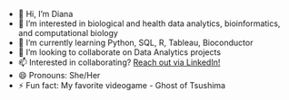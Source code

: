 - 👋 Hi, I’m Diana
- 👀 I’m interested in biological and health data analytics, bioinformatics, and computational biology
- 🌱 I’m currently learning Python, SQL, R, Tableau, Bioconductor
- 💞️ I’m looking to collaborate on Data Analytics projects 
- 📫 Interested in collaborating? [Reach out via LinkedIn!](#linkedin.com/in/diana-nicuțari-92274387)
- 😄 Pronouns: She/Her
- ⚡ Fun fact: My favorite videogame - Ghost of Tsushima 

<!---
Dia-git/Dia-git is a ✨ special ✨ repository because its `README.md` (this file) appears on your GitHub profile.
You can click the Preview link to take a look at your changes.
--->

